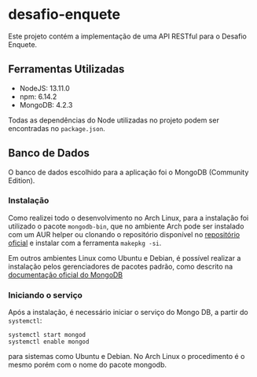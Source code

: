 # desafio-enquete
Este projeto contém a implementação de uma API RESTful para o Desafio Enquete.

## Ferramentas Utilizadas
* NodeJS: 13.11.0
* npm: 6.14.2
* MongoDB: 4.2.3

Todas as dependências do Node utilizadas no projeto podem ser encontradas no `package.json`.

## Banco de Dados
O banco de dados escolhido para a aplicação foi o MongoDB (Community Edition). 

### Instalação
Como realizei todo o desenvolvimento no Arch Linux, para a instalação foi utilizado o pacote `mongodb-bin`, que no ambiente Arch pode ser instalado com um AUR helper ou clonando o repositório disponível no [repositório oficial](https://aur.archlinux.org/packages/mongodb-bin/) e instalar com a ferramenta `makepkg -si`.

Em outros ambientes Linux como Ubuntu e Debian, é possível realizar a instalação pelos gerenciadores de pacotes padrão, como descrito na [documentação oficial do MongoDB](https://docs.mongodb.com/manual/administration/install-on-linux/)

### Iniciando o serviço
Após a instalação, é necessário iniciar o serviço do Mongo DB, a partir do `systemctl`: 
```
systemctl start mongod
systemctl enable mongod
```
para sistemas como Ubuntu e Debian. No Arch Linux o procedimento é o mesmo porém com o nome do pacote mongodb.
